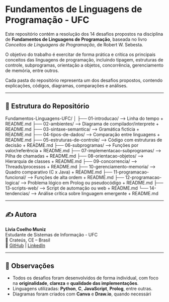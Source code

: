 # Fundamentos de Linguagens de Programação - UFC

Este repositório contém a resolução dos 14 desafios propostos na disciplina de **Fundamentos de Linguagens de Programação**, baseada no livro _Conceitos de Linguagens de Programação_, de Robert W. Sebesta.

O objetivo do trabalho é exercitar de forma prática e crítica os principais conceitos das linguagens de programação, incluindo tipagem, estruturas de controle, subprogramas, orientação a objetos, concorrência, gerenciamento de memória, entre outros.

Cada pasta do repositório representa um dos desafios propostos, contendo explicações, códigos, diagramas, comparações e análises.

---

## 📂 Estrutura do Repositório

Fundamentos-Linguagens-UFC/
│
├── 01-introducao/ --> Linha do tempo + README.md
├── 02-ambientes/ --> Diagrama de compilador/interprete + README.md
├── 03-sintaxe-semantica/ --> Gramática fictícia + README.md
├── 04-tipos-de-dados/ --> Comparação entre linguagens + README.md
├── 05-estruturas-de-controle/ --> Código com estruturas de decisão + README.md
├── 06-subprogramas/ --> Funções por valor/referência + README.md
├── 07-implementacao-subprogramas/ --> Pilha de chamadas + README.md
├── 08-orientacao-objetos/ --> Hierarquia de classes + README.md
├── 09-concorrencia/ --> Threads/processos + README.md
├── 10-gerenciamento-memoria/ --> Quadro comparativo (C x Java) + README.md
├── 11-programacao-funcional/ --> Funções de alta ordem + README.md
├── 12-programacao-logica/ --> Problema lógico em Prolog ou pseudocódigo + README.md
├── 13-scripts-web/ --> Script de automação ou web + README.md
└── 14-tendencias/ --> Análise crítica sobre linguagem emergente + README.md


---

## ✍️ Autora

**Lívia Coelho Muniz**  
Estudante de Sistemas de Informação - UFC  
📌 Crateús, CE – Brasil  
🔗 [GitHub](https://github.com/liviacoelho-mz) | [LinkedIn](https://www.linkedin.com/in/lívia-coelho810)

---

## 📌 Observações

- Todos os desafios foram desenvolvidos de forma individual, com foco na **originalidade**, **clareza** e **qualidade das implementações**.
- Linguagens utilizadas: **Python**, **C**, **JavaScript**, **Prolog**, entre outras.
- Diagramas foram criados com **Canva** e **Draw.io**, quando necessári
